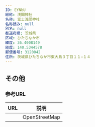 ```yaml
---
ID: EYNbU
総称: 浅間神社
名称: 富士浅間神社
名称読み: null
別名: null
都道府県: 茨城県
区域: ひたちなか市
緯度: 36.4008149
経度: 140.5344578
郵便番号: 3120042
住所: 茨城県ひたちなか市東大島３丁目１１−１４
---
```


## その他

### 参考URL

| URL | 説明          |
| --- | ------------- |
|     | OpenStreetMap |
